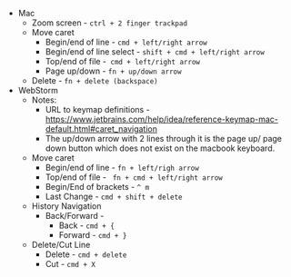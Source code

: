 - Mac
	- Zoom screen - `ctrl + 2 finger trackpad`
	- Move caret
		- Begin/end of line - `cmd + left/right arrow`
		- Begin/end of line select - `shift + cmd + left/right arrow`
		- Top/end of file -` cmd + left/right arrow`
		- Page up/down - `fn + up/down arrow`
	- Delete - `fn + delete (backspace)`
- WebStorm 
	- Notes:
		- URL to keymap definitions - https://www.jetbrains.com/help/idea/reference-keymap-mac-default.html#caret_navigation
		- The up/down arrow with 2 lines through it is the page up/ page down button which does not exist on the macbook keyboard.
	- Move caret
		- Begin/end of line - `fn + left/righ arrow`
		- Top/end of file - ` fn + cmd + left/right arrow`
		- Begin/End of brackets - `^ m`
		- Last Change - `cmd + shift + delete`
	- History Navigation
		- Back/Forward - 
			- Back - `cmd + {`
			- Forward  - `cmd + }`
	- Delete/Cut Line
		- Delete - `cmd + delete`
		- Cut - `cmd + X`